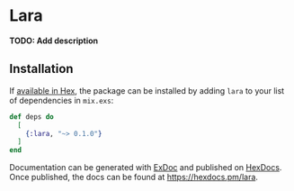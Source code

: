 # Lara

**TODO: Add description**

## Installation

If [available in Hex](https://hex.pm/docs/publish), the package can be installed
by adding `lara` to your list of dependencies in `mix.exs`:

```elixir
def deps do
  [
    {:lara, "~> 0.1.0"}
  ]
end
```

Documentation can be generated with [ExDoc](https://github.com/elixir-lang/ex_doc)
and published on [HexDocs](https://hexdocs.pm). Once published, the docs can
be found at <https://hexdocs.pm/lara>.

